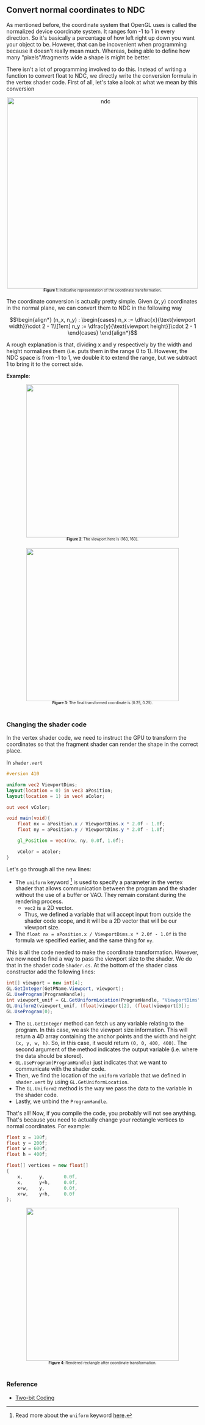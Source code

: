 ## Convert normal coordinates to NDC

As mentioned before, the coordinate system that OpenGL uses is called the normalized device coordinate system. It ranges fom -1 to 1 in every direction. So it's basically a percentage of how left right up down you want your object to be. However, that can be incovenient when programming because it doesn't really mean much. Whereas, being able to define how many "pixels"/fragments wide a shape is might be better.

There isn't a lot of programming involved to do this. Instead of writing a function to convert float to NDC, we directly write the conversion formula in the vertex shader code. First of all, let's take a look at what we mean by this conversion

<div align="center">
<img width="500" alt="ndc" src="https://user-images.githubusercontent.com/79821802/222996442-6d172212-e350-4138-a60c-7ea3a509d745.png"><br>
<span>
  <sup><sub>
    <b>Figure 1</b>: Indicative representation of the coordinate transformation.
  </sub></sup>
</span>
</div>

The coordinate conversion is actually pretty simple. Given $(x,y)$ coordinates in the normal plane, we can convert them to NDC in the following way

```math
\begin{align*}
(n_x, n_y) : \begin{cases}
n_x := \dfrac{x}{\text{viewport width}}\cdot 2 - 1\\[1em]
n_y := \dfrac{y}{\text{viewport height}}\cdot 2 - 1
\end{cases}
\end{align*}
```

A rough explanation is that, dividing x and y respectively by the width and height normalizes them (i.e. puts them in the range 0 to 1). However, the NDC space is from -1 to 1, we double it to extend the range, but we subtract 1 to bring it to the correct side.

**Example**: 

<div align="center">
<img src="https://user-images.githubusercontent.com/79821802/222996306-7793cf3c-06cd-4f7e-b8a3-07ff6519b7ac.png" width=400/><br>
<span>
  <sup><sub>
    <b>Figure 2</b>: The viewport here is (160, 160).
  </sub></sup>
</span><br><br>
<img src="https://user-images.githubusercontent.com/79821802/222996311-78493690-3991-4e51-a463-b91b8c733f43.png" width=400/><br>
<span>
  <sup><sub>
    <b>Figure 3</b>: The final transformed coordinate is (0.25, 0.25).
  </sub></sup>
</span>
</div><br>

### Changing the shader code

In the vertex shader code, we need to instruct the GPU to transform the coordinates so that the fragment shader can render the shape in the correct place.

In `shader.vert`

```GLSL
#version 410

uniform vec2 ViewportDims;
layout(location = 0) in vec3 aPosition;
layout(location = 1) in vec4 aColor;

out vec4 vColor;

void main(void){
    float nx = aPosition.x / ViewportDims.x * 2.0f - 1.0f;
    float ny = aPosition.y / ViewportDims.y * 2.0f - 1.0f;

    gl_Position = vec4(nx, ny, 0.0f, 1.0f);

    vColor = aColor;
}
```

Let's go through all the new lines:
- The `uniform` keyword [^1] is used to specify a parameter in the vertex shader that allows communication between the program and the shader without the use of a buffer or VAO. They remain constant during the rendering process.
  - `vec2` is a 2D vector.
  - Thus, we defined a variable that will accept input from outside the shader code scope, and it will be a 2D vector that will be our viewport size.
- The `float nx = aPosition.x / ViewportDims.x * 2.0f - 1.0f` is the formula we specified earlier, and the same thing for `ny`.

This is all the code needed to make the coordinate transformation. However, we now need to find a way to pass the viewport size to the shader. We do that in the shader code `Shader.cs`. At the bottom of the shader class constructor add the following lines:

```CS
int[] viewport = new int[4];
GL.GetInteger(GetPName.Viewport, viewport);
GL.UseProgram(ProgramHandle);
int viewport_unif = GL.GetUniformLocation(ProgramHandle, "ViewportDims");
GL.Uniform2(viewport_unif, (float)viewport[2], (float)viewport[3]);
GL.UseProgram(0);
```

- The `GL.GetInteger` method can fetch us any variable relating to the program. In this case, we ask the viewport size information. This will return a 4D array containing the anchor points and the width and height `(x, y, w, h)`. So, in this case, it would return `(0, 0, 400, 400)`. The second argument of the method indicates the output variable (i.e. where the data should be stored).
- `GL.UseProgram(ProgramHandle)` just indicates that we want to communicate with the shader code.
- Then, we find the location of the `uniform` variable that we defined in `shader.vert` by using `GL.GetUniformLocation`.
- The `GL.Uniform2` method is the way we pass the data to the variable in the shader code.
- Lastly, we unbind the `ProgramHandle`.

That's all! Now, if you compile the code, you probably will not see anything. That's because you need to actually change your rectangle vertices to normal coordinates. For example:

```CS
float x = 100f;
float y = 200f;
float w = 600f;
float h = 400f;

float[] vertices = new float[]
{
    x,      y,       0.0f,
    x,      y+h,     0.0f,
    x+w,    y,       0.0f,
    x+w,    y+h,     0.0f
};
```

<div align="center">
  <img src="https://user-images.githubusercontent.com/79821802/223020898-294e373e-f83e-44cc-a4f1-1723bcd108c7.png" width=400/><br>
  <span>
  <sup><sub>
    <b>Figure 4</b>: Rendered rectangle after coordinate transformation.
  </sub></sup>
</span>
</div><br>

### Reference
- [Two-bit Coding](https://www.youtube.com/@two-bitcoding8018)

[^1]: Read more about the `uniform` keyword [here](https://www.khronos.org/opengl/wiki/Uniform_(GLSL)).
